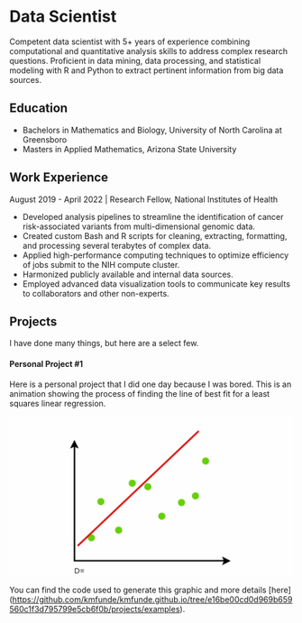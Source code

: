 # Data Scientist

Competent data scientist with 5+ years of experience combining computational and quantitative analysis skills to address complex research questions. Proficient in data mining, data processing, and statistical modeling with R and Python to extract pertinent information from big data sources.


## Education
  - Bachelors in Mathematics and Biology, University of North Carolina at Greensboro
  - Masters in Applied Mathematics, Arizona State University

## Work Experience
August 2019 - April 2022 | Research Fellow, National Institutes of Health
  - Developed analysis pipelines to streamline the identification of cancer risk-associated variants from multi-dimensional genomic data.
  - Created custom Bash and R scripts for cleaning, extracting, formatting, and processing several terabytes of complex data.
  - Applied high-performance computing techniques to optimize efficiency of jobs submit to the NIH compute cluster.
  - Harmonized publicly available and internal data sources.
  - Employed advanced data visualization tools to communicate key results to collaborators and other non-experts.


## Projects
I have done many things, but here are a select few.


#### Personal Project \#1

Here is a personal project that I did one day because I was bored. 
This is an animation showing the process of finding the line of best fit for a least squares linear regression.

![pp1](./projects/examples/lr.gif)

You can find the code used to generate this graphic and more details [here] (https://github.com/kmfunde/kmfunde.github.io/tree/e16be00cd0d969b659560c1f3d795799e5cb6f0b/projects/examples).

